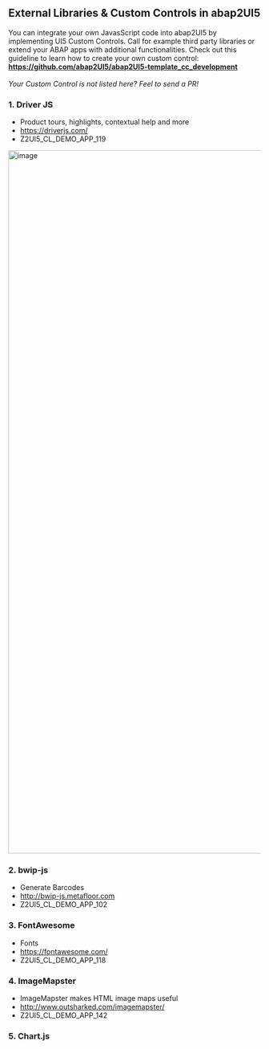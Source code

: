 ## External Libraries & Custom Controls in abap2UI5

You can integrate your own JavasScript code into abap2UI5 by implementing UI5 Custom Controls. Call for example third party libraries or extend your ABAP apps with additional functionalities. Check out this guideline to learn how to create your own custom control:<br>
**https://github.com/abap2UI5/abap2UI5-template_cc_development**
<br><br>
_Your Custom Control is not listed here? Feel to send a PR!_

### 1. Driver JS
 * Product tours, highlights, contextual help and more
 * https://driverjs.com/
 * Z2UI5_CL_DEMO_APP_119
<img width="1402" alt="image" src="https://github.com/abap2UI5/abap2UI5-documentation/assets/102328295/c01ed4d2-6735-47bb-b7b3-6f93c6ed7041">
 
 
### 2. bwip-js
* Generate Barcodes
* http://bwip-js.metafloor.com
* Z2UI5_CL_DEMO_APP_102

### 3. FontAwesome
* Fonts
* https://fontawesome.com/
* Z2UI5_CL_DEMO_APP_118

### 4. ImageMapster
* ImageMapster makes HTML image maps useful
* http://www.outsharked.com/imagemapster/
* Z2UI5_CL_DEMO_APP_142

### 5. Chart.js

